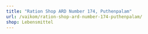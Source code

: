 ```yaml
---
title: "Ration Shop ARD Number 174, Puthenpalam"
url: /vaikom/ration-shop-ard-number-174-puthenpalam/
shop: Lebensmittel
---
```

